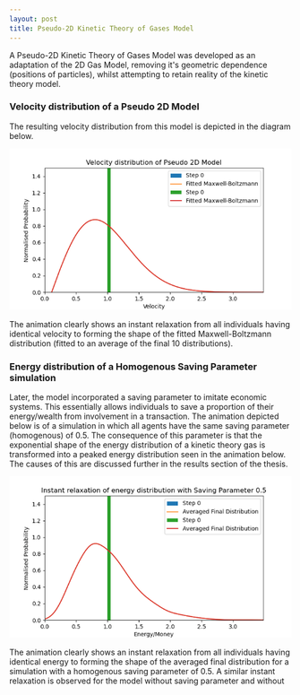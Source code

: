 ```yaml
---
layout: post
title: Pseudo-2D Kinetic Theory of Gases Model
---
```


A Pseudo-2D Kinetic Theory of Gases Model was developed as an adaptation of the 2D Gas Model, removing it's geometric dependence (positions of particles), whilst attempting to retain reality of the kinetic theory model. 

### Velocity distribution of a Pseudo 2D Model
The resulting velocity distribution from this model is depicted in the diagram below.  

<img src="/P2D_velocity_distribution_animated.gif" alt="GIF showing instant relaxation of velocity distribution for Pseudo 2D Gas model">

The animation clearly shows an instant relaxation from all individuals having identical velocity to forming the shape of the fitted Maxwell-Boltzmann distribution (fitted to an average of the final 10 distributions).

### Energy distribution of a Homogenous Saving Parameter simulation
Later, the model incorporated a saving parameter to imitate economic systems. This essentially allows individuals to save a proportion of their energy/wealth from involvement in a transaction. The animation depicted below is of a simulation in which all agents have the same saving parameter (homogenous) of 0.5. The consequence of this parameter is that the exponential shape of the energy distribution of a kinetic theory gas is transformed into a peaked energy distribution seen in the animation below. The causes of this are discussed further in the results section of the thesis.

<img src="/P2D_hist_animation.gif" alt="GIF showing instant relaxation of energy distribution for Pseudo 2D Gas model">

The animation clearly shows an instant relaxation from all individuals having identical energy to forming the shape of the averaged final distribution for a simulation with a homogenous saving parameter of 0.5. A similar instant relaxation is observed for the model without saving parameter and without 